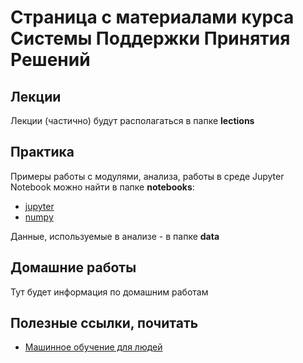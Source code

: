 # Страница с материалами курса Системы Поддержки Принятия Решений
## Лекции
Лекции (частично) будут располагаться в папке **lections**
## Практика
Примеры работы с модулями, анализа, работы в среде Jupyter Notebook можно найти в папке **notebooks**:
- [jupyter](./notebooks/jupyter-notebook-commands.ipynb)
- [numpy](./notebooks/numpy.ipynb)

Данные, используемые в анализе - в папке **data**
## Домашние работы
Тут будет информация по домашним работам
## Полезные ссылки, почитать
- [Машинное обучение для людей](https://vas3k.ru/blog/machine_learning/)